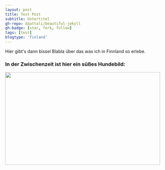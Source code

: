 ```yaml
---
layout: post
title: Test Post
subtitle: Untertitel
gh-repo: daattali/beautiful-jekyll
gh-badge: [star, fork, follow]
tags: [test]
blogtype: 'finland'
---
```


Hier gibt's dann bissel Blabla über das was ich in Finnland so erlebe.

### In der Zwischenzeit ist hier ein süßes Hundebild:

<img src="https://bornfreeshelter.org/wp-content/uploads/2015/10/Born-Free-04-15-2017-36.jpg" width="500" height="300" />


